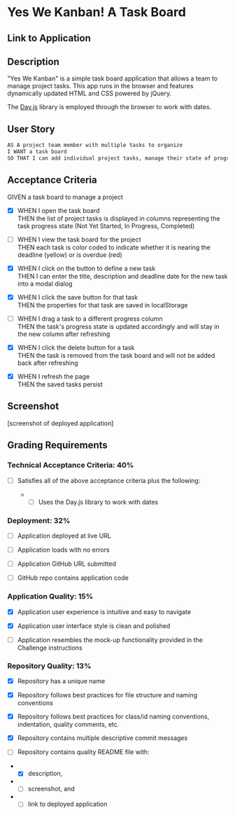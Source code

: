 # Yes We Kanban! A Task Board

## Link to Application


## Description

"Yes We Kanban" is a simple task board application that allows a team to manage project tasks. This app runs in the browser and features dynamically updated HTML and CSS powered by jQuery.

The [Day.js](https://day.js.org/en/) library is employed through the browser to work with dates. 

## User Story

```md
AS A project team member with multiple tasks to organize
I WANT a task board 
SO THAT I can add individual project tasks, manage their state of progress and track overall project progress accordingly
```

## Acceptance Criteria

GIVEN a task board to manage a project

- [x] WHEN I open the task board
<br>THEN the list of project tasks is displayed in columns representing the task progress state (Not Yet Started, In Progress, Completed)

- [ ] WHEN I view the task board for the project
<br>THEN each task is color coded to indicate whether it is nearing the deadline (yellow) or is overdue (red)

- [x] WHEN I click on the button to define a new task
<br>THEN I can enter the title, description and deadline date for the new task into a modal dialog

- [x] WHEN I click the save button for that task
<br>THEN the properties for that task are saved in localStorage

- [ ] WHEN I drag a task to a different progress column
<br>THEN the task's progress state is updated accordingly and will stay in the new column after refreshing

- [x] WHEN I click the delete button for a task
<br>THEN the task is removed from the task board and will not be added back after refreshing

- [x] WHEN I refresh the page
<br>THEN the saved tasks persist

## Screenshot
[screenshot of deployed application]

## Grading Requirements

### Technical Acceptance Criteria: 40%

- [ ] Satisfies all of the above acceptance criteria plus the following:

  * - [ ] Uses the Day.js library to work with dates

### Deployment: 32%

- [ ] Application deployed at live URL

- [ ] Application loads with no errors

- [ ] Application GitHub URL submitted

- [ ] GitHub repo contains application code

### Application Quality: 15%

- [x] Application user experience is intuitive and easy to navigate

- [x] Application user interface style is clean and polished

- [ ] Application resembles the mock-up functionality provided in the Challenge instructions

### Repository Quality: 13%

- [x] Repository has a unique name

- [x] Repository follows best practices for file structure and naming conventions

- [x] Repository follows best practices for class/id naming conventions, indentation, quality comments, etc.

- [x] Repository contains multiple descriptive commit messages

- [ ] Repository contains quality README file with: 
- - [x] description, 
- - [ ] screenshot, and 
- - [ ] link to deployed application